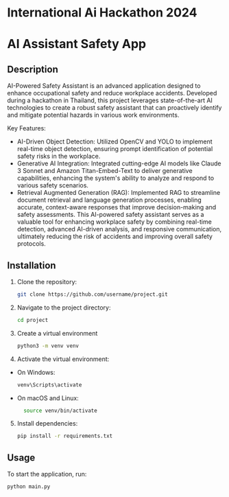 # International Ai Hackathon 2024
# AI Assistant Safety App
## Description
AI-Powered Safety Assistant is an advanced application designed to enhance occupational safety and reduce workplace accidents. Developed during a hackathon in Thailand, this project leverages state-of-the-art AI technologies to create a robust safety assistant that can proactively identify and mitigate potential hazards in various work environments.

Key Features:
- AI-Driven Object Detection: Utilized OpenCV and YOLO to implement real-time object detection, ensuring prompt identification of potential safety risks in the workplace.
- Generative AI Integration: Integrated cutting-edge AI models like Claude 3 Sonnet and Amazon Titan-Embed-Text to deliver generative capabilities, enhancing the system's ability to analyze and respond to various safety scenarios.
- Retrieval Augmented Generation (RAG): Implemented RAG to streamline document retrieval and language generation processes, enabling accurate, context-aware responses that improve decision-making and safety assessments.
This AI-powered safety assistant serves as a valuable tool for enhancing workplace safety by combining real-time detection, advanced AI-driven analysis, and responsive communication, ultimately reducing the risk of accidents and improving overall safety protocols.

## Installation
1. Clone the repository:
    ```bash
    git clone https://github.com/username/project.git
    ```
2. Navigate to the project directory:
    ```bash
    cd project
    ```
    
3. Create a virtual environment
     ```bash
     python3 -m venv venv

4. Activate the virtual environment:
  - On Windows:
    ```bash
    venv\Scripts\activate
    ```
    
  - On macOS and Linux:
    ```bash
      source venv/bin/activate
    ```

5. Install dependencies:
    ```bash
    pip install -r requirements.txt
    ```

## Usage
To start the application, run:
```bash
python main.py
